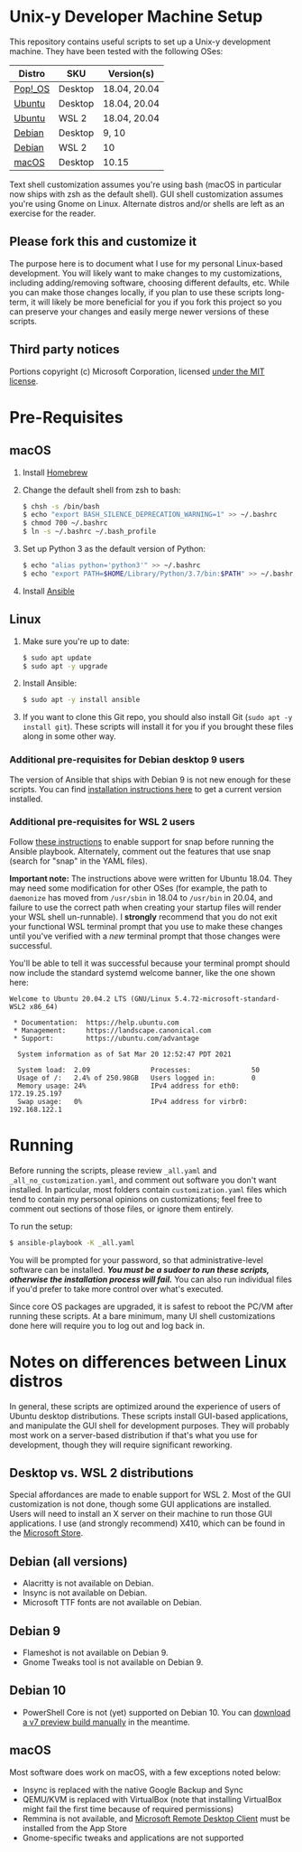 # Unix-y Developer Machine Setup

This repository contains useful scripts to set up a Unix-y development machine. They have been tested with the following OSes:

| Distro                                                          | SKU     | Version(s)   |
| --------------------------------------------------------------- | ------- | ------------ |
| [Pop!_OS](https://system76.com/pop)                             | Desktop | 18.04, 20.04 |
| [Ubuntu](https://www.ubuntu.com/download/desktop)               | Desktop | 18.04, 20.04 |
| [Ubuntu](https://www.microsoft.com/en-us/p/ubuntu/9nblggh4msv6) | WSL 2   | 18.04, 20.04 |
| [Debian](https://www.debian.org/distrib/netinst)                | Desktop | 9, 10        |
| [Debian](https://www.microsoft.com/en-us/p/debian/9msvkqc78pk6) | WSL 2   | 10           |
| [macOS](https://www.apple.com/macos/)                           | Desktop | 10.15        |

Text shell customization assumes you're using bash (macOS in particular now ships with zsh as the default shell). GUI shell customization assumes you're using Gnome on Linux. Alternate distros and/or shells are left as an exercise for the reader.

## Please fork this and customize it

The purpose here is to document what I use for my personal Linux-based development. You will likely want to make changes to my customizations, including adding/removing software, choosing different defaults, etc. While you can make those changes locally, if you plan to use these scripts long-term, it will likely be more beneficial for you if you fork this project so you can preserve your changes and easily merge newer versions of these scripts.

## Third party notices

Portions copyright (c) Microsoft Corporation, licensed [under the MIT license](https://github.com/microsoft/vscode/blob/afd102cbd2e17305a510701d7fd963ec2528e4ea/LICENSE.txt).

# Pre-Requisites

## macOS

1. Install [Homebrew](https://docs.brew.sh/Installation)

2. Change the default shell from zsh to bash:

   ```bash
   $ chsh -s /bin/bash
   $ echo "export BASH_SILENCE_DEPRECATION_WARNING=1" >> ~/.bashrc
   $ chmod 700 ~/.bashrc
   $ ln -s ~/.bashrc ~/.bash_profile
   ```

3. Set up Python 3 as the default version of Python:

   ```bash
   $ echo "alias python='python3'" >> ~/.bashrc
   $ echo "export PATH=$HOME/Library/Python/3.7/bin:$PATH" >> ~/.bashrc
   ```

4. Install [Ansible](https://docs.ansible.com/ansible/latest/installation_guide/intro_installation.html#installing-ansible-on-macos)

## Linux

1. Make sure you're up to date:

   ```bash
   $ sudo apt update
   $ sudo apt -y upgrade
   ```

2. Install Ansible:

   ```bash
   $ sudo apt -y install ansible
   ```

3. If you want to clone this Git repo, you should also install Git (`sudo apt -y install git`). These scripts will install it for you if you brought these files along in some other way.

### Additional pre-requisites for Debian desktop 9 users

The version of Ansible that ships with Debian 9 is not new enough for these scripts. You can find [installation instructions here](https://docs.ansible.com/ansible/latest/installation_guide/intro_installation.html#installing-ansible-on-debian) to get a current version installed.

### Additional pre-requisites for WSL 2 users

Follow [these instructions](https://forum.snapcraft.io/t/running-snaps-on-wsl2-insiders-only-for-now/13033/1) to enable support for snap before running the Ansible playbook. Alternately, comment out the features that use snap (search for "snap" in the YAML files).

<strong>Important note:</strong> The instructions above were written for Ubuntu 18.04. They may need some modification for other OSes (for example, the path to `daemonize` has moved from `/usr/sbin` in 18.04 to `/usr/bin` in 20.04, and failure to use the correct path when creating your startup files will render your WSL shell un-runnable). I <strong>strongly</strong> recommend that you do not exit your functional WSL terminal prompt that you use to make these changes until you've verified with a <em>new</em> terminal prompt that those changes were successful.

You'll be able to tell it was successful because your terminal prompt should now include the standard systemd welcome banner, like the one shown here:

```
Welcome to Ubuntu 20.04.2 LTS (GNU/Linux 5.4.72-microsoft-standard-WSL2 x86_64)

 * Documentation:  https://help.ubuntu.com
 * Management:     https://landscape.canonical.com
 * Support:        https://ubuntu.com/advantage

  System information as of Sat Mar 20 12:52:47 PDT 2021

  System load:  2.09               Processes:               50
  Usage of /:   2.4% of 250.98GB   Users logged in:         0
  Memory usage: 24%                IPv4 address for eth0:   172.19.25.197
  Swap usage:   0%                 IPv4 address for virbr0: 192.168.122.1
```

# Running

Before running the scripts, please review `_all.yaml` and `_all_no_customization.yaml`, and comment out software you don't want installed. In particular, most folders contain `customization.yaml` files which tend to contain my personal opinions on customizations; feel free to comment out sections of those files, or ignore them entirely.

To run the setup:

```bash
$ ansible-playbook -K _all.yaml
```

You will be prompted for your password, so that administrative-level software can be installed. _**You must be a sudoer to run these scripts, otherwise the installation process will fail.**_ You can also run individual files if you'd prefer to take more control over what's executed.

Since core OS packages are upgraded, it is safest to reboot the PC/VM after running these scripts. At a bare minimum, many UI shell customizations done here will require you to log out and log back in.

# Notes on differences between Linux distros

In general, these scripts are optimized around the experience of users of Ubuntu desktop distributions. These scripts install GUI-based applications, and manipulate the GUI shell for development purposes. They will probably most work on a server-based distribution if that's what you use for development, though they will require significant reworking.

## Desktop vs. WSL 2 distributions

Special affordances are made to enable support for WSL 2. Most of the GUI customization is not done, though some GUI applications are installed. Users will need to install an X server on their machine to run those GUI applications. I use (and strongly recommend) X410, which can be found in the [Microsoft Store](https://www.microsoft.com/en-us/p/x410/9nlp712zmn9q?activetab=pivot:overviewtab).

## Debian (all versions)

* Alacritty is not available on Debian.
* Insync is not available on Debian.
* Microsoft TTF fonts are not available on Debian.

## Debian 9

* Flameshot is not available on Debian 9.
* Gnome Tweaks tool is not available on Debian 9.

## Debian 10

* PowerShell Core is not (yet) supported on Debian 10. You can [download a v7 preview build manually](https://github.com/powershell/powershell#get-powershell) in the meantime.

## macOS

Most software does work on macOS, with a few exceptions noted below:

* Insync is replaced with the native Google Backup and Sync
* QEMU/KVM is replaced with VirtualBox (note that installing VirtualBox might fail the first time because of required permissions)
* Remmina is not available, and [Microsoft Remote Desktop Client](https://docs.microsoft.com/en-us/windows-server/remote/remote-desktop-services/clients/remote-desktop-mac) must be installed from the App Store
* Gnome-specific tweaks and applications are not supported
